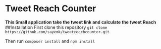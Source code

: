 # Tweet Reach Counter
**This Small application take the tweet link and calculate the tweet Reach**
##Installation
First clone this repository
``git clone https://github.com/sayemk/tweetreachcounter.git``

Then run `composer install` and `npm install`